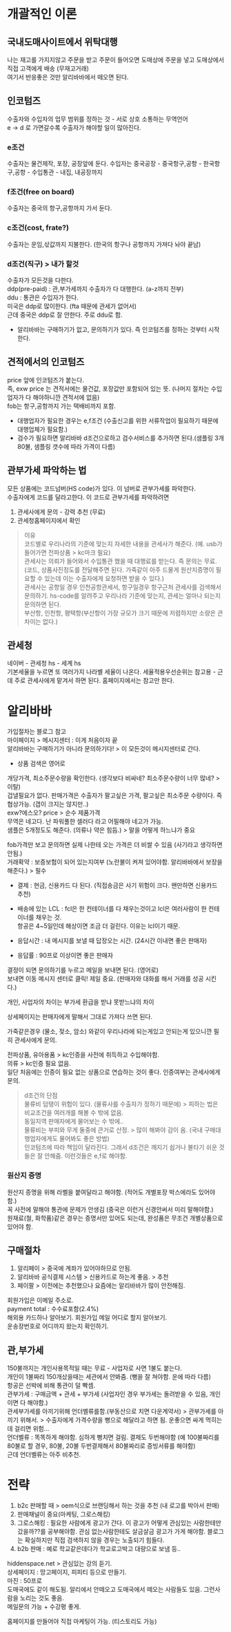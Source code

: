 # 개괄적인 이론

## 국내도매사이트에서 위탁대행
나는 재고를 가지지않고 주문을 받고 주문이 들어오면 도매상에 주문을 넣고 도매상에서 직접 고객에게 배송 (무재고거래)  
여기서 반응좋은 것만 알리바바에서 떼오면 된다.

## 인코텀즈
수출자와 수입자의 업무 범위를 정하는 것 - 서로 상호 소통하는 무역언어  
e -> d 로 가면갈수록 수출자가 해야할 일이 많아진다.

### e조건
수출자는 물건제작, 포장, 공장앞에 둔다.
수입자는 중국공장 - 중국항구,공항 - 한국항구,공항 - 수입통관 - 내집, 내공장까지  

### f조건(free on board)
수출자는 중국의 항구,공항까지 가서 둔다.  

### c조건(cost, frate?)
수출자는 운임,삯값까지 지불한다. (한국의 항구나 공항까지 가져다 놔야 끝남)   

### d조건(직구) > 내가 할것
수출자가 모든것을 다한다.   
ddp(pre-paid) : 관,부가세까지 수출자가 다 대행한다. (a-z까지 전부)   
ddu : 통관은 수입자가 한다.   
미국은 ddp로 많이한다. (fta 때문에 관세가 없어서)  
근데 중국은 ddp로 잘 안한다. 주로 ddu로 함.  

* 알리바바는 구매하기가 없고, 문의하기가 있다. 즉 인코텀즈를 정하는 것부터 시작한다.  

## 견적에서의 인코텀즈
price 앞에 인코텀즈가 붙는다.  
즉, exw price 는 견적서에는 물건값, 포장값만 포함되어 있는 뜻. (나머지 절차는 수입업자가 다 해야하니깐 견적서에 없음)  
fob는 항구,공항까지 가는 택배비까지 포함.  

* 대행업자가 필요한 경우는 e,f조건 (수출신고를 위한 서류작업이 필요하기 때문에 대행업체가 필요함.)
* 검수가 필요하면 알리바바 d조건으로하고 검수서비스를 추가하면 된다.(샘플링 3개 80불, 샘플링 갯수에 따라 가격이 다름)

## 관부가세 파악하는 법
모든 상품에는 코드넘버(HS code)가 있다. 이 넘버로 관부가세를 파악한다.  
수출자에게 코드를 달라고한다. 이 코드로 관부가세를 파악하려면  
1. 관세사에게 문의 - 강력 추천 (무료)
1. 관세청홈페이지에서 확인
> 이유   
> 코드별로 우리나라의 기준에 맞는지 자세한 내용을 관세사가 해준다. (예. usb가 들어가면 전파상품 > kc마크 필요)  
관세사는 의뢰가 들어와서 수입통관 했을 때 대행료를 받는다. 즉 문의는 무료. (코드, 상품사진정도를 전달해주면 된다. 가죽같이 아주 드물게 원산지증명이 필요할 수 있는데 이는 수출자에게 요청하면 받을 수 있다.)  
관세사는 공항일 경우 인천공항관세서, 항구일경우 항구근처 관세사를 검색해서 문의하기. hs-code를 알려주고 우리나라 기준에 맞는지, 관세는 얼마나 되는지 문의하면 된다.  
부산항, 인천항, 평택항(부산항이 가장 규모가 크기 때문에 저렴하지만 소량은 큰 차이는 없다.)  

## 관세청
네이버 - 관세청 hs - 세계 hs  
기본세율을 누르면 또 여러가지 나라별 세율이 나온다. 세율적용우선순위는 참고용 - 근데 주로 관세사에게 맡겨서 하면 된다. 홈페이지에서는 참고만 한다.

# 알리바바

가입절차는 블로그 참고  
마이페이지 > 메시지센터 : 이게 처음이자 끝  
알리바바는 구매하기가 아니라 문의하기다! > 이 모든것이 메시지센터로 간다.  
* 상품 검색은 영어로

개당가격, 최소주문수량을 확인한다. (생각보다 비싸네? 최소주문수량이 너무 많네? > 이탈)  
겁낼필요가 없다. 판매가격은 수출자가 팔고싶은 가격, 팔고싶은 최소주문 수량이다. 즉 협상가능. (갭이 크지는 않지만..)  
exw?에스오? price > 순수 제품가격  
무역은 네고다. 난 파워풀한 셀러다 라고 어필해야 네고가 가능.  
샘플은 5개정도도 해준다. (의류나 약은 힘듬.) > 말을 어떻게 하느냐가 중요  

fob가격만 보고 문의하면 실제 나한테 오는 가격은 더 비쌀 수 있음 (사기라고 생각하면 안됨.)  
거래확약 : 보증보험이 되어 있는지여부 (노란불이 켜져 있어야함. 알리바바에서 보장을 해준다.) > 필수  
* 결제 : 현금, 신용카드 다 된다. (직접송금은 사기 위험이 크다. 왠만하면 신용카드 추천)  

* 배송에 있는 LCL : fcl은 한 컨테이너를 다 채우는것이고 lcl은 여러사람이 한 컨테이너를 채우는 것.  
항공은 4~5일인데 해상이면 조금 더 걸린다. 이유는 lcl이기 때문.

* 응답시간 : 내 메시지를 보낼 때 답장오는 시간. (24시간 이내면 좋은 판매자)
* 응답률 : 90프로 이상이면 좋은 판매자

결정이 되면 문의하기를 누르고 메일을 보내면 된다. (영어로)  
보내면 이동 메시지 센터로 클릭! 제일 중요. (판매자와 대화를 해서 거래를 성공 시킨다.)

개인, 사업자의 차이는 부가세 환급을 받냐 못받느냐의 차이  

상세페이지는 판매자에게 말해서 그대로 가져다 쓰면 된다.  

가죽같은경우 (물소, 젖소, 암소) 와같이 우리나라에 되는게있고 안되는게 있으니깐 필히 관세사에게 문의.  

전파상품, 유아용품 > kc인증을 사전에 취득하고 수입해야함.  
의류 > kc인증 필요 없음.  
일단 처음에는 인증이 필요 없는 상품으로 연습하는 것이 좋다. 인증여부는 관세사에게 문의.  

> d조건의 단점  
물류비 덤탱이 위험이 있다. (물류사를 수출자가 정하기 때문에) > 피하는 법은 비교조건을 여러개를 해볼 수 밖에 없음.  
동일지역 판매자에게 물어보는 수 밖에..  
물류비는 부피와 무게 둘중에 큰거로 산정. > 많이 해봐야 감이 옴. (국내 구매대행업자에게도 물어봐도 좋은 방법)  
인코텀즈에 따라 책임이 달라진다. 그래서 d조건은 깨지기 쉽거나 불타기 쉬운 것들은 잘 안해줌. 이런것들은 e,f로 해야함.  

### 원산지 증명
원산지 증명을 위해 라벨을 붙여달라고 해야함. (적어도 개별포장 박스에라도 있어야 함.)  
꼭 사전에 말해야 통관에 문제가 안생김 (중국은 이런거 신경안써서 미리 말해야함.)  
원재료(철, 화학품)같은 경우는 증명서만 있어도 되는데, 완성품은 무조건 개별상품으로 있어야 함.  

## 구매절차

1. 알리페이 > 중국에 계좌가 있어야하므로 안됨.
1. 알리바바 공식결제 시스템 > 신용카드로 하는게 좋음. > 추천
1. 페이팔 > 이전에는 추천했으나 요즘에는 알리바바가 많이 안전해짐.

회원가입은 이메일 주소로.  
payment total : 수수료포함(2.4%)  
해외용 카드하나 알아보기. 회원가입 메일 어디로 할지 알아보기.  
운송장번호로 어디까지 왔는지 확인하기.  

## 관,부가세
150불까지는 개인사용목적일 때는 무료 - 사업자로 사면 1불도 붙는다.  
개인이 1불짜리 150개샀을때는 세관에서 안봐줌. (뻥을 잘 쳐야함. 운에 따라 다름)  
항공은 선박에 비해 통관이 덜 빡셈.  
관부가세 : 구매금액 + 관세 + 부가세 (사업자인 경우 부가세는 돌려받을 수 있음, 개인이면 다 해야함.)  
관세부가세를 아끼기위해 언더벨류를함.(부동산으로 치면 다운계약서) > 관부가세를 아끼기 위해서. > 수출자에게 가격수량을 뻥으로 해달라고 하면 됨. 운좋으면 싸게 먹히는데 걸리면 위험...  
언더벨류 : 똑똑하게 해야함. 심하게 뻥치면 걸림. 결제도 두번해야함 (예 100불짜리를 80불로 할 경우, 80불, 20불 두번결제해서 80불짜리로 증빙서류를 해야함)  
근데 언더벨류는 아주 비추천.  

# 전략

1. b2c 판매할 때 > oem식으로 브랜딩해서 하는 것을 추천 (내 로고를 박아서 판매)
1. 판매채널이 중요(마케팅, 그로스해킹)
1. 그로스해킹 : 필요한 사람에게 광고가 간다. 이 광고가 어떻게 관심있는 사람한테만 갔을까??를 공부해야함. 관심 없는사람한테도 살금살금 광고가 가게 해야함. 블로그는 확실하지만 직접 검색하지 않을 경우는 노출되기 힘들다.
1. b2b 판매 : 예로 학교같은데다가 학교로고박고 대량으로 보냄 등..

hiddenspace.net > 관심있는 강의 듣기.  
상세페이지 : 망고페이지, 피피티 등으로 만들기.  
마진 : 50프로  
도매국에도 같이 해도됨. 알리에서 안떼오고 도매국에서 떼오는 사람들도 있음. 그런사람을 노리는 것도 좋음.  
메일문의 가능 + 수강평 좋게.  

홈페이지를 만들어야 직접 마케팅이 가능. (티스토리도 가능)  